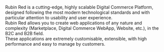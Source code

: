 Rubin Red is a cutting-edge, highly scalable Digital Commerce Platform, designed following the most modern technological standards and with particular attention to usability and user experience.<br>
Rubin Red allows you to create web applications of any nature and complexity (Marketplace, Digital Commerce WebApp, Website, etc.), in the B2C and B2B field. <br>
These applications are extremely customisable, extensible, with high performance and easy to manage by customers.
